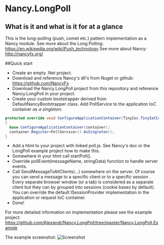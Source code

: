 # Nancy.LongPoll
## What is it and what is it for at a glance
This is the long-polling (push, comet etc.) pattern implementation as a Nancy module.
See more about the Long Polling: https://en.wikipedia.org/wiki/Push_technology
See more about Nancy: http://nancyfx.org/

##Quick start
- Create an empty .Net project.
- Download and reference Nancy's dll's from Nuget or github: https://github.com/NancyFx
- Download the Nancy.LongPoll project from this repository and reference Nancy.LongPoll in your project.
- Create your custom bootstrapper derived from DefaultNancyBootstrapper class. Add PollService to the application IoC container *as a singleton*:

```C#
protected override void ConfigureApplicationContainer(TinyIoc.TinyIoCContainer container)
{
  base.ConfigureApplicationContainer(container);
  container.Register<PollService>().AsSingleton();
}
```
- Add a html to your project with linked poll.js. See Nancy's doc or the LongPoll example project how to make this.
- Somewhere in your html call startPoll().
- Override pollEvent(messageName, stringData) function to handle server events.
- Call SendMessageToAllClients(...) somewhere on the server. Of course you can send a message to a specific client or to a specific session . Every separate browser window (or a tab) is considered as a separate client but they can by grouped into sessions (cookie bases by default). You can override the default ISessionProvider implementation in the application or request IoC container.
- Done! 

For more detailed information on implementation please see the example project: https://github.com/AIexandr/Nancy.LongPoll/tree/master/Nancy.LongPoll.Example

The example screenshot:
![Screenshot](https://habrastorage.org/files/e33/424/245/e33424245e3247c3b80f8fd3d7305c02.png)
